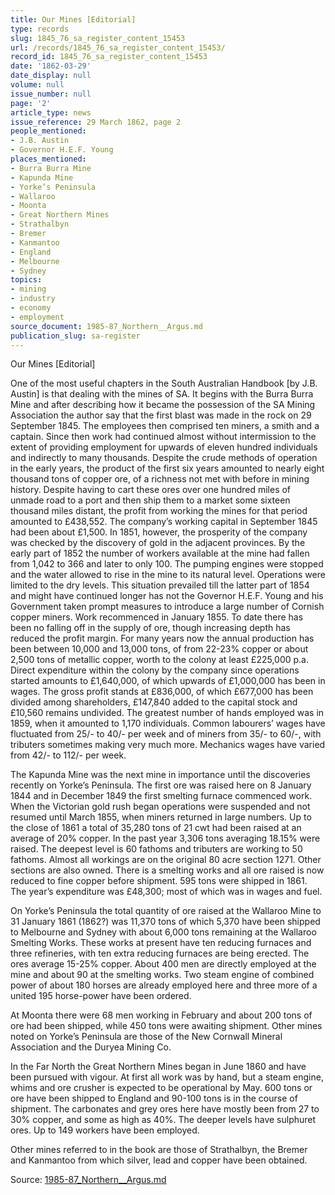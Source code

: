 ```yaml
---
title: Our Mines [Editorial]
type: records
slug: 1845_76_sa_register_content_15453
url: /records/1845_76_sa_register_content_15453/
record_id: 1845_76_sa_register_content_15453
date: '1862-03-29'
date_display: null
volume: null
issue_number: null
page: '2'
article_type: news
issue_reference: 29 March 1862, page 2
people_mentioned:
- J.B. Austin
- Governor H.E.F. Young
places_mentioned:
- Burra Burra Mine
- Kapunda Mine
- Yorke’s Peninsula
- Wallaroo
- Moonta
- Great Northern Mines
- Strathalbyn
- Bremer
- Kanmantoo
- England
- Melbourne
- Sydney
topics:
- mining
- industry
- economy
- employment
source_document: 1985-87_Northern__Argus.md
publication_slug: sa-register
---
```


Our Mines [Editorial]

One of the most useful chapters in the South Australian Handbook [by J.B. Austin] is that dealing with the mines of SA. It begins with the Burra Burra Mine and after describing how it became the possession of the SA Mining Association the author say that the first blast was made in the rock on 29 September 1845.  The employees then comprised ten miners, a smith and a captain.  Since then work had continued almost without intermission to the extent of providing employment for upwards of eleven hundred individuals and indirectly to many thousands.  Despite the crude methods of operation in the early years, the product of the first six years amounted to nearly eight thousand tons of copper ore, of a richness not met with before in mining history.  Despite having to cart these ores over one hundred miles of unmade road to a port and then ship them to a market some sixteen thousand miles distant, the profit from working the mines for that period amounted to £438,552.  The company’s working capital in September 1845 had been about £1,500.  In 1851, however, the prosperity of the company was checked by the discovery of gold in the adjacent provinces.  By the early part of 1852 the number of workers available at the mine had fallen from 1,042 to 366 and later to only 100.  The pumping engines were stopped and the water allowed to rise in the mine to its natural level.  Operations were limited to the dry levels.  This situation prevailed till the latter part of 1854 and might have continued longer has not the Governor H.E.F. Young and his Government taken prompt measures to introduce a large number of Cornish copper miners.  Work recommenced in January 1855.  To date there has been no falling off in the supply of ore, though increasing depth has reduced the profit margin.  For many years now the annual production has been between 10,000 and 13,000 tons, of from 22-23% copper or about 2,500 tons of metallic copper, worth to the colony at least £225,000 p.a.  Direct expenditure within the colony by the company since operations started amounts to £1,640,000, of which upwards of £1,000,000 has been in wages.  The gross profit stands at £836,000, of which £677,000 has been divided among shareholders, £147,840 added to the capital stock and £10,560 remains undivided.  The greatest number of hands employed was in 1859, when it amounted to 1,170 individuals.  Common labourers’ wages have fluctuated from 25/- to 40/- per week and of miners from 35/- to 60/-, with tributers sometimes making very much more.  Mechanics wages have varied from 42/- to 112/- per week.

The Kapunda Mine was the next mine in importance until the discoveries recently on Yorke’s Peninsula.  The first ore was raised here on 8 January 1844 and in December 1849 the first smelting furnace commenced work.  When the Victorian gold rush began operations were suspended and not resumed until March 1855, when miners returned in large numbers.  Up to the close of 1861 a total of 35,280 tons of 21 cwt had been raised at an average of 20% copper.  In the past year 3,306 tons averaging 18.15% were raised.  The deepest level is 60 fathoms and tributers are working to 50 fathoms.  Almost all workings are on the original 80 acre section 1271.  Other sections are also owned.  There is a smelting works and all ore raised is now reduced to fine copper before shipment.  595 tons were shipped in 1861.  The year’s expenditure was £48,300; most of which was in wages and fuel.

On Yorke’s Peninsula the total quantity of ore raised at the Wallaroo Mine to 31 January 1861 (1862?) was 11,370 tons of which 5,370 have been shipped to Melbourne and Sydney with about 6,000 tons remaining at the Wallaroo Smelting Works.  These works at present have ten reducing furnaces and three refineries, with ten extra reducing furnaces are being erected.  The ores average 15-25% copper.  About 400 men are directly employed at the mine and about 90 at the smelting works.  Two steam engine of combined power of about 180 horses are already employed here and three more of a united 195 horse-power have been ordered.

At Moonta there were 68 men working in February and about 200 tons of ore had been shipped, while 450 tons were awaiting shipment.  Other mines noted on Yorke’s Peninsula are those of the New Cornwall Mineral Association and the Duryea Mining Co.

In the Far North the Great Northern Mines began in June 1860 and have been pursued with vigour.  At first all work was by hand, but a steam engine, whims and ore crusher is expected to be operational by May.  600 tons or ore have been shipped to England and 90-100 tons is in the course of shipment.  The carbonates and grey ores here have mostly been from 27 to 30% copper, and some as high as 40%.  The deeper levels have sulphuret ores.  Up to 149 workers have been employed.

Other mines referred to in the book are those of Strathalbyn, the Bremer and Kanmantoo from which silver, lead and copper have been obtained.

Source: [1985-87_Northern__Argus.md](/downloads/markdown/1985-87_Northern__Argus.md)
